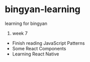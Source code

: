 # bingyan-learning
learning for bingyan

1. week 7
  - Finish reading JavaScript Patterns
  - Some React Components
  - Learning React Native
